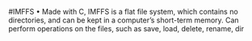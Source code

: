 #IMFFS
•	Made with C, IMFFS is a flat file system, which contains no directories, and can be kept in a computer’s short-term memory. Can perform operations on the files, such as save, load, delete, rename, dir
